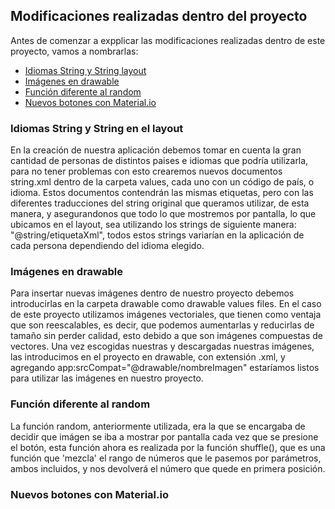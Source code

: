 ## Modificaciones realizadas dentro del proyecto
Antes de comenzar a expplicar las modificaciones realizadas dentro de este proyecto, vamos a nombrarlas: 
- [Idiomas String y String layout](#Idiomas-String-y-String-en-el-layout)
- [Imágenes en drawable](#Imágenes-en-drawable)
- [Función diferente al random](#Función-diferente-al-random)
- [Nuevos botones con Material.io](#Nuevos-botones-con-Material.io)
### Idiomas String y String en el layout
En la creación de nuestra aplicación debemos tomar en cuenta la gran cantidad de personas de distintos 
paises e idiomas que podría utilizarla, para no tener problemas con esto crearemos nuevos documentos
string.xml dentro de la carpeta values, cada uno con un código de país, o idioma.
Estos documentos contendrán las mismas etiquetas, pero con las diferentes traducciones del string 
original que queramos utilizar, de esta manera, y asegurandonos que todo lo que mostremos por pantalla, 
lo que ubicamos en el layout, sea utilizando los strings de siguiente manera: "@string/etiquetaXml", todos estos strings variarían
en la aplicación de cada persona dependiendo del idioma elegido.
### Imágenes en drawable
Para insertar nuevas imágenes dentro de nuestro proyecto debemos introducirlas en la carpeta drawable
como drawable values files. En el caso de este proyecto utilizamos imágenes vectoriales, que tienen 
como ventaja que son reescalables, es decir, que podemos aumentarlas y reducirlas de tamaño sin perder 
calidad, esto debido a que son imágenes compuestas de vectores. 
Una vez escogidas nuestras y descargadas nuestras imágenes, las introducimos en el proyecto en drawable, 
con extensión .xml, y agregando app:srcCompat="@drawable/nombreImagen" estaríamos listos para utilizar 
las imágenes en nuestro proyecto.
### Función diferente al random
La función random, anteriormente utilizada, era la que se encargaba de decidir que imágen se iba a 
mostrar por pantalla cada vez que se presione el botón, esta función ahora es realizada por la función
shuffle(), que es una función que 'mezcla' el rango de números que le pasemos por parámetros, ambos 
incluidos, y nos devolverá el número que quede en primera posición.
### Nuevos botones con Material.io